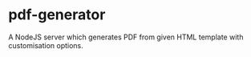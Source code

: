 # pdf-generator

A NodeJS server which generates PDF from given HTML template with customisation options.
